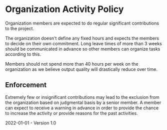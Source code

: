 # Organization Activity Policy

Organization members are expected to do regular significant contributions to the project.

The organization doesn't define any fixed hours and expects the members to decide on their own commitment. Long leave times of more than 3 weeks should be communicated in advance so other members can organize tasks according to this.

Members should not spend more than 40 hours per week on the organization as we believe output quality will drastically reduce over time.

## Enforcement

Extremely few or insignificant contributions may lead to the exclusion from the organization based on judgmental basis by a senior member. A member can expect to receive a warning in advance in order to provide the chance to increase the activity or provide reasons for the past activities.

2022-01-01 - Version 1.0